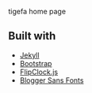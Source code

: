tigefa home page

## Built with

- [Jekyll](http://jekyllrb.com)
- [Bootstrap](http://getbootstrap.com)
- [FlipClock.js](http://flipclockjs.com)
- [Blogger Sans Fonts](https://www.fontfabric.com/fonts/blogger/)
